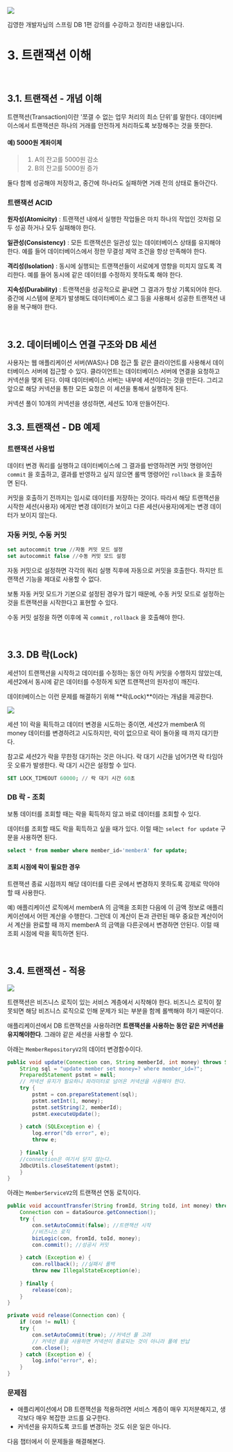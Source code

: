 ![](https://velog.velcdn.com/images/dodo4723/post/1ff1e486-ada7-4711-8274-614fbf9ee42a/image.png)

김영한 개발자님의 스프링 DB 1편 강의를 수강하고 정리한 내용입니다.

# 3. 트랜잭션 이해

<br>

## 3.1. 트랜잭션 - 개념 이해

트랜잭션(Transaction)이란 '쪼갤 수 없는 업무 처리의 최소 단위'를 말한다.
데이터베이스에서 트랜잭션은 하나의 거래를 안전하게 처리하도록 보장해주는 것을 뜻한다.

#### 예) 5000원 계좌이체
> 1. A의 잔고를 5000원 감소
> 2. B의 잔고를 5000원 증가

둘다 함께 성공해야 저장하고, 중간에 하나라도 실패하면 거래 전의 상태로 돌아간다.

### 트랜잭션 ACID

**원자성(Atomicity)** : 트랜잭션 내에서 실행한 작업들은 마치 하나의 작업인 것처럼 모두 성공 하거나 모두 실패해야 한다.

**일관성(Consistency)** : 모든 트랜잭션은 일관성 있는 데이터베이스 상태를 유지해야 한다. 예를 들어 데이터베이스에서 정한 무결성 제약 조건을 항상 만족해야 한다. 

**격리성(Isolation)** : 동시에 실행되는 트랜잭션들이 서로에게 영향을 미치지 않도록 격리한다. 예를 들어 동시에 같은 데이터를 수정하지 못하도록 해야 한다.

**지속성(Durability)** : 트랜잭션을 성공적으로 끝내면 그 결과가 항상 기록되어야 한다. 중간에 시스템에 문제가 발생해도 데이터베이스 로그 등을 사용해서 성공한 트랜잭션 내용을 복구해야 한다.

<br>

## 3.2. 데이터베이스 연결 구조와 DB 세션

사용자는 웹 애플리케이션 서버(WAS)나 DB 접근 툴 같은 클라이언트를 사용해서 데이터베이스 서버에 접근할 수 있다. 클라이언트는 데이터베이스 서버에 연결을 요청하고 커넥션을 맺게 된다. 이때
데이터베이스 서버는 내부에 세션이라는 것을 만든다. 그리고 앞으로 해당 커넥션을 통한 모든 요청은 이 세션을 통해서 실행하게 된다.

커넥션 풀이 10개의 커넥션을 생성하면, 세션도 10개 만들어진다.

## 3.3. 트랜잭션 - DB 예제

### 트랜잭션 사용법
데이터 변경 쿼리를 실행하고 데이터베이스에 그 결과를 반영하려면 커밋 명령어인 `commit` 을 호출하고, 결과를 반영하고 싶지 않으면 롤백 명령어인 `rollback` 을 호출하면 된다.

커밋을 호출하기 전까지는 임시로 데이터를 저장하는 것이다. 따라서 해당 트랜잭션을 시작한 세션(사용자) 에게만 변경 데이터가 보이고 다른 세션(사용자)에게는 변경 데이터가 보이지 않는다.

### 자동 커밋, 수동 커밋

```sql
set autocommit true //자동 커밋 모드 설정
set autocommit false //수동 커밋 모드 설정
```
자동 커밋으로 설정하면 각각의 쿼리 실행 직후에 자동으로 커밋을 호출한다. 하지만 트랜잭션 기능을 제대로 사용할 수 없다.

보통 자동 커밋 모드가 기본으로 설정된 경우가 많기 때문에, 수동 커밋 모드로 설정하는 것을 트랜잭션을 시작한다고 표현할 수 있다.

수동 커밋 설정을 하면 이후에 꼭 `commit` , `rollback` 을 호출해야 한다.

<br>

## 3.3. DB 락(Lock)
세션1이 트랜잭션을 시작하고 데이터를 수정하는 동안 아직 커밋을 수행하지 않았는데, 세션2에서 동시에 같은 데이터를 수정하게 되면 트랜잭션의 원자성이 깨진다.

데이터베이스는 이런 문제를 해결하기 위해 **락(Lock)**이라는 개념을 제공한다.

![](https://velog.velcdn.com/images/dodo4723/post/80c245cf-3a3e-4b1e-ac09-34b724bccd66/image.png)

세션 1이 락을 획득하고 데이터 변경을 시도하는 중이면, 세션2가 memberA 의 money 데이터를 변경하려고 시도하지만, 락이 없으므로 락이 돌아올 때 까지 대기한다.

참고로 세션2가 락을 무한정 대기하는 것은 아니다. 락 대기 시간을 넘어가면 락 타임아웃 오류가 발생한다. 락 대기 시간은 설정할 수 있다.
```sql
SET LOCK_TIMEOUT 60000; // 락 대기 시간 60초
```

### DB 락 - 조회
 보통 데이터를 조회할 때는 락을 획득하지 않고 바로 데이터를 조회할 수 있다.
 
데이터를 조회할 때도 락을 획득하고 싶을 때가 있다. 이럴 때는 `select for update` 구문을 사용하면 된다.
```sql
select * from member where member_id='memberA' for update;
```

#### 조회 시점에 락이 필요한 경우
트랜잭션 종료 시점까지 해당 데이터를 다른 곳에서 변경하지 못하도록 강제로 막아야 할 때 사용한다.

예)  애플리케이션 로직에서 memberA 의 금액을 조회한 다음에 이 금액 정보로 애플리케이션에서 어떤 계산을 수행한다. 그런데 이 계산이 돈과 관련된 매우 중요한 계산이어서 계산을 완료할 때 까지 memberA 의 금액을 다른곳에서 변경하면 안된다. 이럴 때 조회 시점에 락을 획득하면 된다.

<br>

## 3.4. 트랜잭션 - 적용

![](https://velog.velcdn.com/images/dodo4723/post/7de16047-1155-4049-b6d6-2cca2aa37450/image.png)

트랜잭션은 비즈니스 로직이 있는 서비스 계층에서 시작해야 한다. 비즈니스 로직이 잘못되면 해당 비즈니스 로직으로 인해 문제가 되는 부분을 함께 롤백해야 하기 때문이다.

애플리케이션에서 DB 트랜잭션을 사용하려면 **트랜잭션을 사용하는 동안 같은 커넥션을 유지해야한다**. 그래야 같은 세션을 사용할 수 있다.

아래는 `MemberRepositoryV2`의 데이터 변경함수이다.
```java
public void update(Connection con, String memberId, int money) throws SQLException {
	String sql = "update member set money=? where member_id=?";
	PreparedStatement pstmt = null;
    // 커넥션 유지가 필요하니 파라미터로 넘어온 커넥션을 사용해야 한다.
	try {
		pstmt = con.prepareStatement(sql);
		pstmt.setInt(1, money);
 		pstmt.setString(2, memberId);
 		pstmt.executeUpdate();
        
 	} catch (SQLException e) {
 		log.error("db error", e);
 		throw e;
        
 	} finally {
 	//connection은 여기서 닫지 않는다.
 	JdbcUtils.closeStatement(pstmt);
 	}
}
```
아래는 `MemberServiceV2`의 트랜잭션 연동 로직이다.
```java
public void accountTransfer(String fromId, String toId, int money) throws SQLException {
	Connection con = dataSource.getConnection();
 	try {
 		con.setAutoCommit(false); //트랜잭션 시작
 		//비즈니스 로직
 		bizLogic(con, fromId, toId, money);
 		con.commit(); //성공시 커밋
        
 	} catch (Exception e) {
 		con.rollback(); //실패시 롤백
 		throw new IllegalStateException(e);
        
 	} finally {
 		release(con);
 	}
}

private void release(Connection con) {
	if (con != null) {
	try {
 		con.setAutoCommit(true); //커넥션 풀 고려
        // 커넥션 풀을 사용하면 커넥션이 종료되는 것이 아니라 풀에 반납
 		con.close();
 	} catch (Exception e) {
 		log.info("error", e);
 	}
}
```

### 문제점
- 애플리케이션에서 DB 트랜잭션을 적용하려면 서비스 계층이 매우 지저분해지고, 생각보다 매우 복잡한 코드를 요구한다. 
- 커넥션을 유지하도록 코드를 변경하는 것도 쉬운 일은 아니다.

다음 챕터에서 이 문제들을 해결해본다.